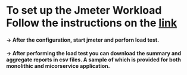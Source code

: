 # To set up the Jmeter Workload Follow the instructions on the [link](https://github.com/Jay0774/SDE-PROJECT/tree/master/JMeter%20Test/apache-jmeter-5.4.3)

#### -> After the configuration, start jmeter and perforn load test. 

#### -> After performing the load test you can download the summary and aggregate reports in csv files. A sample of which is provided for both monolithic and micorservice application. 